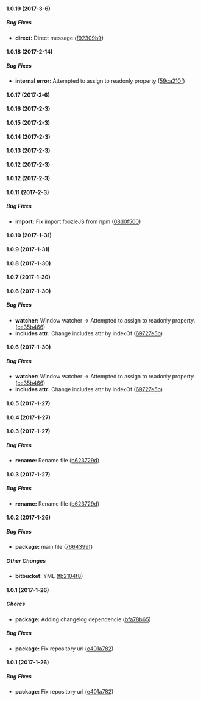 #### 1.0.19 (2017-3-6)

##### Bug Fixes

* **direct:** Direct message ([f92309b9](https://github.com/jojo5716/foozlejs-tracker/commit/f92309b9966bc8d68efdd94c2ba46f08a5174671))

#### 1.0.18 (2017-2-14)

##### Bug Fixes

* **internal error:** Attempted to assign to readonly property ([59ca210f](https://github.com/jojo5716/foozlejs-tracker/commit/59ca210ff1150030414449002a53da3cf8e31aea))

#### 1.0.17 (2017-2-6)

#### 1.0.16 (2017-2-3)

#### 1.0.15 (2017-2-3)

#### 1.0.14 (2017-2-3)

#### 1.0.13 (2017-2-3)

#### 1.0.12 (2017-2-3)

#### 1.0.12 (2017-2-3)

#### 1.0.11 (2017-2-3)

##### Bug Fixes

* **import:** Fix import foozleJS from npm ([08d0f500](https://github.com/jojo5716/foozlejs-tracker/commit/08d0f500e3ee1fc16b6f4c3b04f1418322c1fa1f))

#### 1.0.10 (2017-1-31)

#### 1.0.9 (2017-1-31)

#### 1.0.8 (2017-1-30)

#### 1.0.7 (2017-1-30)

#### 1.0.6 (2017-1-30)

##### Bug Fixes

* **watcher:** Window watcher -> Attempted to assign to readonly property. ([ce35b466](https://github.com/jojo5716/foozlejs-tracker/commit/ce35b466484aeb04d3d64f713cfc487d58892656))
* **includes attr:** Change includes attr by indexOf ([69727e5b](https://github.com/jojo5716/foozlejs-tracker/commit/69727e5bbf1ceb01549cc1a16a795f215eb5bfba))

#### 1.0.6 (2017-1-30)

##### Bug Fixes

* **watcher:** Window watcher -> Attempted to assign to readonly property. ([ce35b466](https://github.com/jojo5716/foozlejs-tracker/commit/ce35b466484aeb04d3d64f713cfc487d58892656))
* **includes attr:** Change includes attr by indexOf ([69727e5b](https://github.com/jojo5716/foozlejs-tracker/commit/69727e5bbf1ceb01549cc1a16a795f215eb5bfba))

#### 1.0.5 (2017-1-27)

#### 1.0.4 (2017-1-27)

#### 1.0.3 (2017-1-27)

##### Bug Fixes

* **rename:** Rename file ([b623729d](https://github.com/jojo5716/foozlejs-tracker/commit/b623729dce11f42822ebb4386dfe2e83ff9521bf))

#### 1.0.3 (2017-1-27)

##### Bug Fixes

* **rename:** Rename file ([b623729d](https://github.com/jojo5716/foozlejs-tracker/commit/b623729dce11f42822ebb4386dfe2e83ff9521bf))

#### 1.0.2 (2017-1-26)

##### Bug Fixes

* **package:** main file ([7664399f](https://github.com/jojo5716/foozlejs-tracker/commit/7664399f569ca83abf4073b0887a3c7ec10c52fa))

##### Other Changes

* **bitbucket:** YML ([fb2104f8](https://github.com/jojo5716/foozlejs-tracker/commit/fb2104f8af1dacd1e9a152487a98751cc7b36e51))

#### 1.0.1 (2017-1-26)

##### Chores

* **package:** Adding changelog dependencie ([bfa78b65](https://github.com/jojo5716/foozlejs-tracker/commit/bfa78b6591c5cb906a5e9ec382a891bdd2029239))

##### Bug Fixes

* **package:** Fix repository url ([e401a782](https://github.com/jojo5716/foozlejs-tracker/commit/e401a78264122c894d283cdef6029394ad42c403))

#### 1.0.1 (2017-1-26)

##### Bug Fixes

* **package:** Fix repository url ([e401a782](https://github.com/jojo5716/foozlejs-tracker/commit/e401a78264122c894d283cdef6029394ad42c403))

